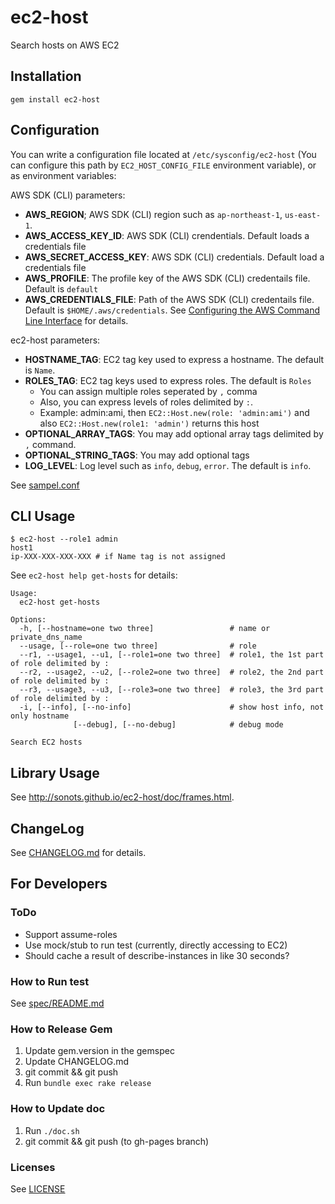 # ec2-host

Search hosts on AWS EC2

## Installation

```
gem install ec2-host
```

## Configuration

You can write a configuration file located at `/etc/sysconfig/ec2-host` (You can configure this path by `EC2_HOST_CONFIG_FILE` environment variable), or as environment variables:

AWS SDK (CLI) parameters:

* **AWS_REGION**; AWS SDK (CLI) region such as `ap-northeast-1`, `us-east-1`. 
* **AWS_ACCESS_KEY_ID**: AWS SDK (CLI) crendentials. Default loads a credentials file
* **AWS_SECRET_ACCESS_KEY**: AWS SDK (CLI) credentials. Default load a credentials file
* **AWS_PROFILE**: The profile key of the AWS SDK (CLI) credentails file. Default is `default`
* **AWS_CREDENTIALS_FILE**: Path of the AWS SDK (CLI) credentails file. Default is `$HOME/.aws/credentials`. See [Configuring the AWS Command Line Interface](http://docs.aws.amazon.com/cli/latest/userguide/cli-chap-getting-started.html#cli-config-files) for details. 

ec2-host parameters:

* **HOSTNAME_TAG**: EC2 tag key used to express a hostname. The default is `Name`.
* **ROLES_TAG**: EC2 tag keys used to express roles. The default is `Roles`
  * You can assign multiple roles seperated by `,` comma
  * Also, you can express levels of roles delimited by `:`.
  * Example: admin:ami, then `EC2::Host.new(role: 'admin:ami')` and also `EC2::Host.new(role1: 'admin')` returns this host
* **OPTIONAL_ARRAY_TAGS**: You may add optional array tags delimited by `,` command.
* **OPTIONAL_STRING_TAGS**: You may add optional tags
* **LOG_LEVEL**: Log level such as `info`, `debug`, `error`. The default is `info`. 

See [sampel.conf](./sample.conf)

## CLI Usage

```
$ ec2-host --role1 admin
host1
ip-XXX-XXX-XXX-XXX # if Name tag is not assigned
```

See `ec2-host help get-hosts` for details:

```
Usage:
  ec2-host get-hosts

Options:
  -h, [--hostname=one two three]                 # name or private_dns_name
  --usage, [--role=one two three]                # role
  --r1, --usage1, --u1, [--role1=one two three]  # role1, the 1st part of role delimited by :
  --r2, --usage2, --u2, [--role2=one two three]  # role2, the 2nd part of role delimited by :
  --r3, --usage3, --u3, [--role3=one two three]  # role3, the 3rd part of role delimited by :
  -i, [--info], [--no-info]                      # show host info, not only hostname
              [--debug], [--no-debug]            # debug mode

Search EC2 hosts
```

## Library Usage

See http://sonots.github.io/ec2-host/doc/frames.html.

## ChangeLog

See [CHANGELOG.md](CHANGELOG.md) for details.

## For Developers

### ToDo

* Support assume-roles
* Use mock/stub to run test (currently, directly accessing to EC2)
* Should cache a result of describe-instances in like 30 seconds?

### How to Run test

See [spec/README.md](spec/README.md)

### How to Release Gem

1. Update gem.version in the gemspec
2. Update CHANGELOG.md
3. git commit && git push
4. Run `bundle exec rake release`

### How to Update doc

1. Run `./doc.sh`
2. git commit && git push (to gh-pages branch)

### Licenses

See [LICENSE](LICENSE)

